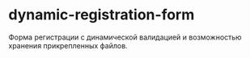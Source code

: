 # dynamic-registration-form
Форма регистрации с динамической валидацией и возможностью хранения прикрепленных файлов.
